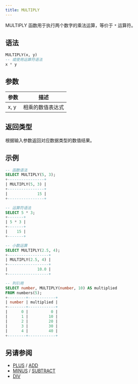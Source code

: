 ```yaml
---
title: MULTIPLY
---
```


MULTIPLY 函数用于执行两个数字的乘法运算，等价于 `*` 运算符。

## 语法

```sql
MULTIPLY(x, y)
-- 或使用运算符语法
x * y
```

## 参数

| 参数 | 描述         |
|------|--------------|
| x, y | 相乘的数值表达式 |

## 返回类型

根据输入参数返回对应数据类型的数值结果。

## 示例

```sql
-- 函数语法
SELECT MULTIPLY(5, 3);
+----------------+
| MULTIPLY(5, 3) |
+----------------+
|             15 |
+----------------+

-- 运算符语法
SELECT 5 * 3;
+-------+
| 5 * 3 |
+-------+
|    15 |
+-------+

-- 小数运算
SELECT MULTIPLY(2.5, 4);
+------------------+
| MULTIPLY(2.5, 4) |
+------------------+
|             10.0 |
+------------------+

-- 列引用
SELECT number, MULTIPLY(number, 10) AS multiplied 
FROM numbers(5);
+--------+------------+
| number | multiplied |
+--------+------------+
|      0 |          0 |
|      1 |         10 |
|      2 |         20 |
|      3 |         30 |
|      4 |         40 |
+--------+------------+
```

## 另请参阅

- [PLUS](plus.md) / [ADD](add.md)
- [MINUS](minus.md) / [SUBTRACT](subtract.md)
- [DIV](div.md)